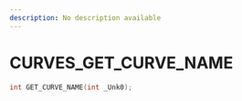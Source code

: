 ```yaml
---
description: No description available 
---
```


# CURVES\_GET_CURVE_NAME

```cpp
int GET_CURVE_NAME(int _Unk0);
```